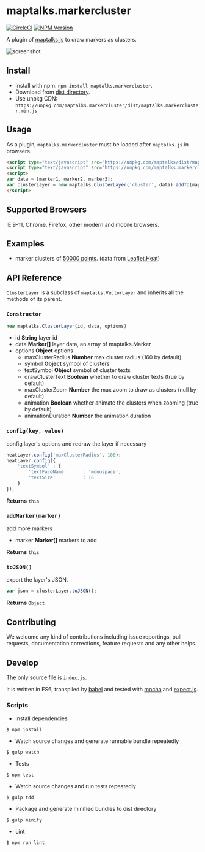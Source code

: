 # maptalks.markercluster

[![CircleCI](https://circleci.com/gh/maptalks/maptalks.markercluster.svg?style=shield)](https://circleci.com/gh/MapTalks/maptalks.markercluster)
[![NPM Version](https://img.shields.io/npm/v/maptalks.markercluster.svg)](https://github.com/maptalks/maptalks.markercluster)

A plugin of [maptalks.js](https://github.com/maptalks/maptalks.js) to draw markers as clusters.

![screenshot]()

## Install
  
* Install with npm: ```npm install maptalks.markercluster```. 
* Download from [dist directory](https://github.com/maptalks/maptalks.markercluster/tree/gh-pages/dist).
* Use unpkg CDN: ```https://unpkg.com/maptalks.markercluster/dist/maptalks.markercluster.min.js```

## Usage

As a plugin, ```maptalks.markercluster``` must be loaded after ```maptalks.js``` in browsers.
```html
<script type="text/javascript" src="https://unpkg.com/maptalks/dist/maptalks.min.js"></script>
<script type="text/javascript" src="https://unpkg.com/maptalks.markercluster/dist/maptalks.markercluster.min.js"></script>
<script>
var data = [marker1, marker2, marker3];
var clusterLayer = new maptalks.ClusterLayer('cluster', data).addTo(map);
</script>
```

## Supported Browsers

IE 9-11, Chrome, Firefox, other modern and mobile browsers.

## Examples

* marker clusters of [50000 points](https://maptalks.github.io/maptalks.markercluster/demo/). (data from [Leaflet.Heat](https://github.com/Leaflet/Leaflet.heat))

## API Reference

```ClusterLayer``` is a subclass of ```maptalks.VectorLayer``` and inherits all the methods of its parent.

### `Constructor`

```javascript
new maptalks.ClusterLayer(id, data, options)
```

* id **String** layer id
* data **Marker[]** layer data, an array of maptalks.Marker
* options **Object** options
    * maxClusterRadius **Number** max cluster radius (160 by default) 
    * symbol **Object** symbol of clusters
    * textSymbol **Object**  symbol of cluster texts
    * drawClusterText **Boolean** whether to draw cluster texts (true by default)
    * maxClusterZoom **Number** the max zoom to draw as clusters (null by default)
    * animation **Boolean** whether animate the clusters when zooming (true by default)
    * animationDuration **Number** the animation duration

### `config(key, value)`

config layer's options and redraw the layer if necessary

```javascript
heatLayer.config('maxClusterRadius', 100);
heatLayer.config({
    'textSymbol' : {
        'textFaceName'      : 'monospace',
        'textSize'          : 16
    }
});
```

**Returns** `this`

### `addMarker(marker)`

add more markers

* marker **Marker[]** markers to add

**Returns** `this`

### `toJSON()`

export the layer's JSON.

```javascript
var json = clusterLayer.toJSON();
```

**Returns** `Object`

## Contributing

We welcome any kind of contributions including issue reportings, pull requests, documentation corrections, feature requests and any other helps.

## Develop

The only source file is ```index.js```.

It is written in ES6, transpiled by [babel](https://babeljs.io/) and tested with [mocha](https://mochajs.org) and [expect.js](https://github.com/Automattic/expect.js).

### Scripts

* Install dependencies
```shell
$ npm install
```

* Watch source changes and generate runnable bundle repeatedly
```shell
$ gulp watch
```

* Tests
```shell
$ npm test
```

* Watch source changes and run tests repeatedly
```shell
$ gulp tdd
```

* Package and generate minified bundles to dist directory
```shell
$ gulp minify
```

* Lint
```shell
$ npm run lint
```
